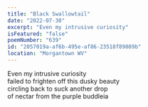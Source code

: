 ```yaml
---
title: "Black Swallowtail"
date: "2022-07-30"
excerpt: "Even my intrusive curiosity"
isFeatured: "false"
poemNumber: "639"
id: "2057019a-af6b-495e-af86-23518f89089b"
location: "Morgantown WV"
---
```


Even my intrusive curiosity  
 failed to frighten off this dusky beauty  
 circling back to suck another drop  
 of nectar from the purple buddleia

